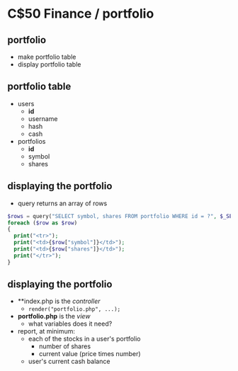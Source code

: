 # C$50 Finance / portfolio

## portfolio
- make portfolio table
- display portfolio table

## portfolio table
- users
  - **id**
  - username
  - hash
  - cash
- portfolios
  - **id**
  - symbol
  - shares
  
## displaying the portfolio
- query returns an array of rows
```php
$rows = query("SELECT symbol, shares FROM portfolio WHERE id = ?", $_SESSION["id"]);
foreach ($row as $row)
{
  print("<tr>");
  print("<td>{$row["symbol"]}</td>");
  print("<td>{$row["shares"]}</td>");
  print("</tr>");
}
```

## displaying the portfolio
- **index.php is the *controller*
  - ```render("portfolio.php", ...);```
- **portfolio.php** is the *view*
  - what variables does it need?
- report, at minimum:
  - each of the stocks in a user's portfolio
    - number of shares
    - current value (price times number)
  - user's current cash balance
